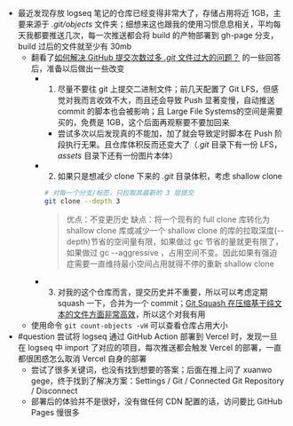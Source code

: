 - 最近发现存放 logseq 笔记的仓库已经变得非常大了，存储占用将近 1GB，主要来源于 *.git/objects* 文件夹；细想来这也跟我的使用习惯息息相关，平均每天我都要推送几次，每一次推送都会将 build 的产物部署到 gh-page 分支，build 过后的文件就至少有 30mb
	- 翻看了[如何解决 GitHub 提交次数过多 *.git* 文件过大的问题？](https://www.zhihu.com/question/29769130) 的一些回答后，准备以后做出一些改变
		- 1. 尽量不要往 git 上提交二进制文件；前几天配置了 Git LFS，但感觉对我而言收效不大，而且还会导致 Push 显著变慢，自动推送 commit 的脚本也会被影响；且 Large File Systems的空间是需要买的，免费是 1GB，这个后面再观察要不要加回来
			- 尝试多次以后发现真的不能加，加了就会导致定时脚本在 Push 阶段执行无果。且仓库体积反而还变大了（*.git* 目录下有一份 LFS，*assets* 目录下还有一份图片本体）
		- 2. 如果只是想减少 clone 下来的 *.git* 目录体积，考虑 shallow clone
			```sh
			# 对每一个分支/标签，只拉取其最新的 3 层提交
			git clone --depth 3
			```
			> 优点：不变更历史
			> 缺点：将一个现有的 full clone 库转化为 shallow clone 库或减少一个 shallow clone 的库的拉取深度(--depth)节省的空间量有限，如果做过 gc 节省的量就更有限了，如果做过 gc --aggressive ，占用空间不变。因此如果有强迫症需要一直维持最小空间占用就得不停的重新 shallow clone
		- 3. 对我的这个仓库而言，提交历史并不重要，所以可以考虑定期 squash 一下，合并为一个 commit；[Git Squash 在压缩基于纯文本的文件方面非常高效](https://stackoverflow.com/questions/24153548/how-do-i-reduce-the-size-of-a-bloated-git-repo-by-non-interactively-squashing-al#comment37275724_24153548)，所以这个对我有用
	- 使用命令 `git count-objects -vH` 可以查看仓库占用大小
- #question 尝试将 logseq 通过 GitHub Action 部署到 Vercel 时，发现一旦在 logseq 中 import 了对应的项目，每次推送都会触发 Vercel 的部署，一直都很困惑怎么取消 Vercel 自身的部署
	- 尝试了很多关键词，也没有找到想要的答案；后面在推上问了 xuanwo gege，终于找到了解决方案：Settings / Git / Connected Git Repository / Disconnect
	- 部署后的体验并不是很好，没有做任何 CDN 配置的话，访问要比 GitHub Pages 慢很多